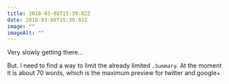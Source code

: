 ```yaml
---
title: 2018-03-08T15:39:02Z
date: 2018-03-08T15:39:02Z
image: ""
imageAlt: ""
---
```


Very slowly getting there…

But. I need to find a way to limit the already limited `.Summary`. At the moment it is about 70 words, which is the maximum preview for twitter and google+

